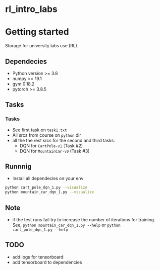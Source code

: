 # rl_intro_labs

# Getting started
Storage for university labs use (RL).

## Dependecies
* Python version >= 3.8
* numpy >= 19.1
* gym 0.18.2
* pytorch >= 3.8.5

## Tasks

### Tasks

* See first task on `task1.txt`
* All srcs from course on `python` dir
* all the the rest srcs for the second and third tasks:
  * DQN for `CartPole-v1` (Task #2)
  * DQN for `MountainCar-v0` (Task #3)

## Runnnig
* Install all dependecies on your env

``` bash
python cart_pole_dqn_1.py --visualize
python mountain_car_dqn_1.py --visualize
```

## Note
* if the test runs fail try to increase the number of iterations for training. 
See, ```python mountain_car_dqn_1.py --help``` or ```python cart_pole_dqn_1.py --help```

## TODO
* add logs for tensorboard
* add tensorboard to dependencies
